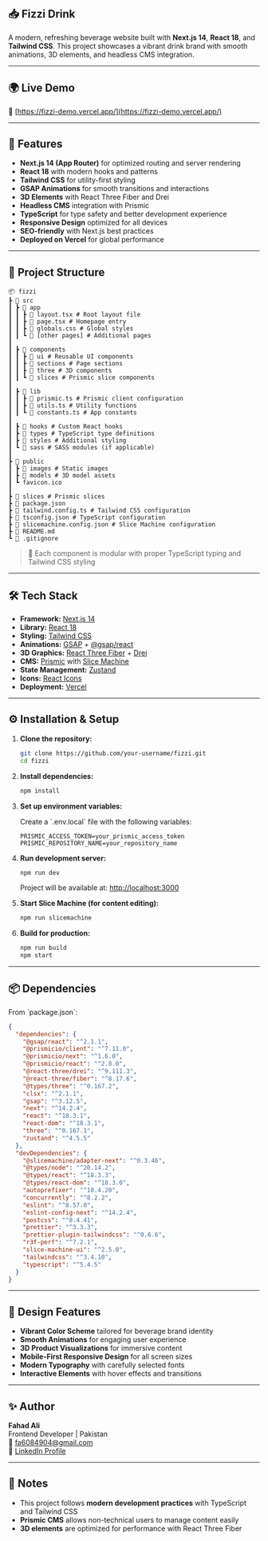 ## 📥 Fizzi Drink

A modern, refreshing beverage website built with **Next.js 14**, **React 18**, and **Tailwind CSS**. This project showcases a vibrant drink brand with smooth animations, 3D elements, and headless CMS integration.

---

## 🌍 Live Demo

🔗 [https://fizzi-demo.vercel.app/](https://fizzi-demo.vercel.app/)

---

## 🚀 Features

- **Next.js 14 (App Router)** for optimized routing and server rendering
- **React 18** with modern hooks and patterns
- **Tailwind CSS** for utility-first styling
- **GSAP Animations** for smooth transitions and interactions
- **3D Elements** with React Three Fiber and Drei
- **Headless CMS** integration with Prismic
- **TypeScript** for type safety and better development experience
- **Responsive Design** optimized for all devices
- **SEO-friendly** with Next.js best practices
- **Deployed on Vercel** for global performance

---

## 📂 Project Structure

```
📦 fizzi
┣ 📂 src
┃ ┣ 📂 app
┃ ┃ ┣ 📜 layout.tsx # Root layout file
┃ ┃ ┣ 📜 page.tsx # Homepage entry
┃ ┃ ┣ 📜 globals.css # Global styles
┃ ┃ ┗ 📂 [other pages] # Additional pages
┃
┃ ┣ 📂 components
┃ ┃ ┣ 📂 ui # Reusable UI components
┃ ┃ ┣ 📂 sections # Page sections
┃ ┃ ┣ 📂 three # 3D components
┃ ┃ ┗ 📂 slices # Prismic slice components
┃
┃ ┣ 📂 lib
┃ ┃ ┣ 📜 prismic.ts # Prismic client configuration
┃ ┃ ┣ 📜 utils.ts # Utility functions
┃ ┃ ┗ 📜 constants.ts # App constants
┃
┃ ┣ 📂 hooks # Custom React hooks
┃ ┣ 📂 types # TypeScript type definitions
┃ ┣ 📂 styles # Additional styling
┃ ┗ 📂 sass # SASS modules (if applicable)
┃
┣ 📂 public
┃ ┣ 📂 images # Static images
┃ ┣ 📂 models # 3D model assets
┃ ┗ favicon.ico
┃
┣ 📂 slices # Prismic slices
┣ 📜 package.json
┣ 📜 tailwind.config.ts # Tailwind CSS configuration
┣ 📜 tsconfig.json # TypeScript configuration
┣ 📜 slicemachine.config.json # Slice Machine configuration
┣ 📜 README.md
┗ 📜 .gitignore
```

> 🔑 Each component is modular with proper TypeScript typing and Tailwind CSS styling

---

## 🛠 Tech Stack

- **Framework:** [Next.js 14](https://nextjs.org/)
- **Library:** [React 18](https://reactjs.org/)
- **Styling:** [Tailwind CSS](https://tailwindcss.com/)
- **Animations:** [GSAP](https://gsap.com/) + [@gsap/react](https://www.npmjs.com/package/@gsap/react)
- **3D Graphics:** [React Three Fiber](https://docs.pmnd.rs/react-three-fiber) + [Drei](https://github.com/pmndrs/drei)
- **CMS:** [Prismic](https://prismic.io/) with [Slice Machine](https://www.slicemachine.dev/)
- **State Management:** [Zustand](https://github.com/pmndrs/zustand)
- **Icons:** [React Icons](https://react-icons.github.io/react-icons/)
- **Deployment:** [Vercel](https://vercel.com/)

---

## ⚙️ Installation & Setup

1. **Clone the repository:**

   ```bash
   git clone https://github.com/your-username/fizzi.git
   cd fizzi
   ```

2. **Install dependencies:**

   ```bash
   npm install
   ```

3. **Set up environment variables:**

   Create a \`.env.local\` file with the following variables:

   ```
   PRISMIC_ACCESS_TOKEN=your_prismic_access_token
   PRISMIC_REPOSITORY_NAME=your_repository_name
   ```

4. **Run development server:**

   ```bash
   npm run dev
   ```

   Project will be available at: [http://localhost:3000](http://localhost:3000)

5. **Start Slice Machine (for content editing):**

   ```bash
   npm run slicemachine
   ```

6. **Build for production:**

   ```bash
   npm run build
   npm start
   ```

---

## 📦 Dependencies

From \`package.json\`:

```json
{
  "dependencies": {
    "@gsap/react": "^2.1.1",
    "@prismicio/client": "^7.11.0",
    "@prismicio/next": "^1.6.0",
    "@prismicio/react": "^2.8.0",
    "@react-three/drei": "^9.111.3",
    "@react-three/fiber": "^8.17.6",
    "@types/three": "^0.167.2",
    "clsx": "^2.1.1",
    "gsap": "^3.12.5",
    "next": "^14.2.4",
    "react": "^18.3.1",
    "react-dom": "^18.3.1",
    "three": "^0.167.1",
    "zustand": "^4.5.5"
  },
  "devDependencies": {
    "@slicemachine/adapter-next": "^0.3.46",
    "@types/node": "^20.14.2",
    "@types/react": "^18.3.3",
    "@types/react-dom": "^18.3.0",
    "autoprefixer": "^10.4.20",
    "concurrently": "^8.2.2",
    "eslint": "^8.57.0",
    "eslint-config-next": "^14.2.4",
    "postcss": "^8.4.41",
    "prettier": "^3.3.3",
    "prettier-plugin-tailwindcss": "^0.6.6",
    "r3f-perf": "^7.2.1",
    "slice-machine-ui": "^2.5.0",
    "tailwindcss": "^3.4.10",
    "typescript": "^5.4.5"
  }
}
```

---

## 🎨 Design Features

- **Vibrant Color Scheme** tailored for beverage brand identity
- **Smooth Animations** for engaging user experience
- **3D Product Visualizations** for immersive content
- **Mobile-First Responsive Design** for all screen sizes
- **Modern Typography** with carefully selected fonts
- **Interactive Elements** with hover effects and transitions

---

## ✨ Author

**Fahad Ali**  
Frontend Developer | Pakistan  
📧 [fa6084904@gmail.com](mailto:fa6084904@gmail.com)  
🔗 [LinkedIn Profile](https://www.linkedin.com/in/fahad-ali-759700369/)

---

## 📌 Notes

- This project follows **modern development practices** with TypeScript and Tailwind CSS
- **Prismic CMS** allows non-technical users to manage content easily
- **3D elements** are optimized for performance with React Three Fiber
